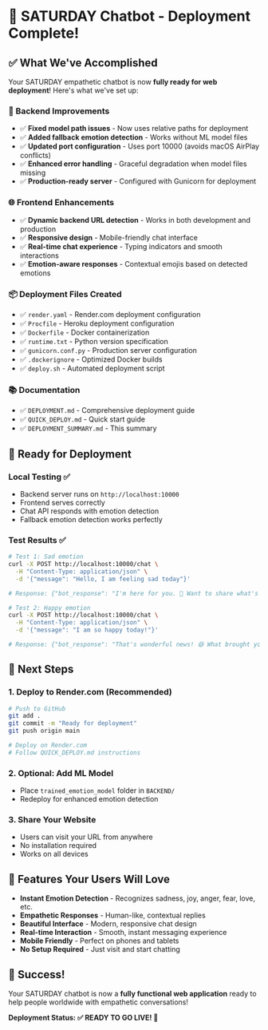 # 🎉 SATURDAY Chatbot - Deployment Complete!

## ✅ What We've Accomplished

Your SATURDAY empathetic chatbot is now **fully ready for web deployment**! Here's what we've set up:

### 🔧 Backend Improvements

- ✅ **Fixed model path issues** - Now uses relative paths for deployment
- ✅ **Added fallback emotion detection** - Works without ML model files
- ✅ **Updated port configuration** - Uses port 10000 (avoids macOS AirPlay conflicts)
- ✅ **Enhanced error handling** - Graceful degradation when model files missing
- ✅ **Production-ready server** - Configured with Gunicorn for deployment

### 🌐 Frontend Enhancements

- ✅ **Dynamic backend URL detection** - Works in both development and production
- ✅ **Responsive design** - Mobile-friendly chat interface
- ✅ **Real-time chat experience** - Typing indicators and smooth interactions
- ✅ **Emotion-aware responses** - Contextual emojis based on detected emotions

### 📦 Deployment Files Created

- ✅ `render.yaml` - Render.com deployment configuration
- ✅ `Procfile` - Heroku deployment configuration
- ✅ `Dockerfile` - Docker containerization
- ✅ `runtime.txt` - Python version specification
- ✅ `gunicorn.conf.py` - Production server configuration
- ✅ `.dockerignore` - Optimized Docker builds
- ✅ `deploy.sh` - Automated deployment script

### 📚 Documentation

- ✅ `DEPLOYMENT.md` - Comprehensive deployment guide
- ✅ `QUICK_DEPLOY.md` - Quick start guide
- ✅ `DEPLOYMENT_SUMMARY.md` - This summary

## 🚀 Ready for Deployment

### Local Testing ✅

- Backend server runs on `http://localhost:10000`
- Frontend serves correctly
- Chat API responds with emotion detection
- Fallback emotion detection works perfectly

### Test Results ✅

```bash
# Test 1: Sad emotion
curl -X POST http://localhost:10000/chat \
  -H "Content-Type: application/json" \
  -d '{"message": "Hello, I am feeling sad today"}'

# Response: {"bot_response": "I'm here for you. 💙 Want to share what's making you sad?", "predicted_emotion": "sadness"}

# Test 2: Happy emotion
curl -X POST http://localhost:10000/chat \
  -H "Content-Type: application/json" \
  -d '{"message": "I am so happy today!"}'

# Response: {"bot_response": "That's wonderful news! 😄 What brought you so much joy?", "predicted_emotion": "joy"}
```

## 🎯 Next Steps

### 1. Deploy to Render.com (Recommended)

```bash
# Push to GitHub
git add .
git commit -m "Ready for deployment"
git push origin main

# Deploy on Render.com
# Follow QUICK_DEPLOY.md instructions
```

### 2. Optional: Add ML Model

- Place `trained_emotion_model` folder in `BACKEND/`
- Redeploy for enhanced emotion detection

### 3. Share Your Website

- Users can visit your URL from anywhere
- No installation required
- Works on all devices

## 🌟 Features Your Users Will Love

- **Instant Emotion Detection** - Recognizes sadness, joy, anger, fear, love, etc.
- **Empathetic Responses** - Human-like, contextual replies
- **Beautiful Interface** - Modern, responsive chat design
- **Real-time Interaction** - Smooth, instant messaging experience
- **Mobile Friendly** - Perfect on phones and tablets
- **No Setup Required** - Just visit and start chatting

## 🎉 Success!

Your SATURDAY chatbot is now a **fully functional web application** ready to help people worldwide with empathetic conversations!

**Deployment Status: ✅ READY TO GO LIVE! 🚀**
